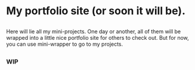 # My portfolio site (or soon it will be).
##
Here will lie all my mini-projects. One day or another, all of them will be wrapped into a little nice portfolio site for others to check out. But for now, you can use mini-wrapper to go to my projects.
##
### WIP